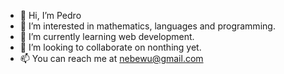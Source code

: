 - 👋 Hi, I’m Pedro
- 👀 I’m interested in mathematics, languages and programming.
- 🌱 I’m currently learning web development.
- 💞️ I’m looking to collaborate on nonthing yet.
- 📫 You can reach me at nebewu@gmail.com

<!---
NeBeWu/NeBeWu is a ✨ special ✨ repository because its `README.md` (this file) appears on your GitHub profile.
You can click the Preview link to take a look at your changes.
--->

